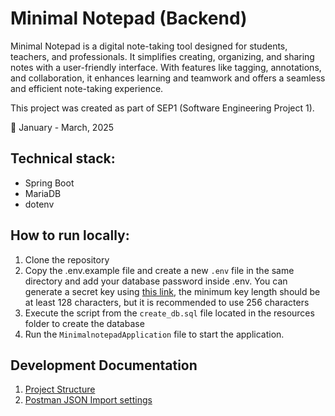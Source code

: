 # Minimal Notepad (Backend)
Minimal Notepad is a digital note-taking tool designed for students, teachers, and professionals. It simplifies creating, organizing, and sharing notes with a user-friendly interface. With features like tagging, annotations, and collaboration, it enhances learning and teamwork and offers a seamless and efficient note-taking experience.

This project was created as part of SEP1 (Software Engineering Project 1).

📆 January - March, 2025

## Technical stack:
- Spring Boot
- MariaDB
- dotenv

## How to run locally:
1) Clone the repository
2) Copy the .env.example file and create a new `.env` file in the same directory and add your database password inside .env. You can generate a secret key using [this link](https://jwtsecret.com/), the minimum key length should be at least 128 characters, but it is recommended to use 256 characters
3) Execute the script from the `create_db.sql` file located in the resources folder to create the database
4) Run the `MinimalnotepadApplication` file to start the application.

## Development Documentation
1. [Project Structure](./docs/SpringBoot_Folder_Structure.md)
2. [Postman JSON Import settings](./src/main/resources/POSTMAN)
